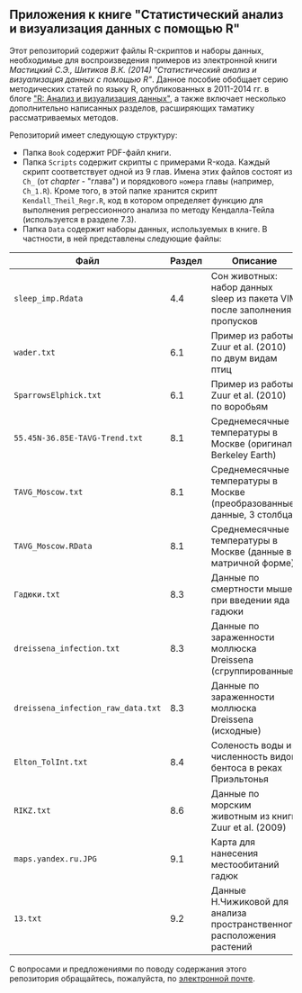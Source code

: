 ## Приложения к книге "Статистический анализ и визуализация данных с помощью R"

Этот репозиторий содержит файлы R-скриптов и наборы данных, необходимые для воспроизведения примеров из электронной книги _Мастицкий С.Э., Шитиков В.К. (2014) "Статистический анализ и визуализация данных с помощью R"_. Данное пособие обобщает серию методических статей по языку R, опубликованных в 2011-2014 гг. в блоге ["R: Анализ и визуализация данных"](http://r-analytics.blogspot.com), а также включает несколько дополнительно написанных разделов, расширяющих таматику рассматриваемых методов.

Репозиторий имеет следующую структуру:

* Папка `Book` содержит PDF-файл книги.
* Папка `Scripts` содержит скрипты с примерами R-кода. Каждый скрипт соответствует одной из 9 глав. Имена этих файлов состоят из `Ch_` (от _chapter_ - "глава") и порядкового `номера` главы (например, `Ch_1.R`). Кроме того, в этой папке хранится скрипт `Kendall_Theil_Regr.R`, код в котором определяет функцию для выполнения регрессионного анализа по методу Кендалла-Тейла (используется в разделе 7.3).
* Папка `Data` содержит наборы данных, используемых в книге. В частности, в ней представлены следующие файлы:

Файл | Раздел | Описание
------ | -------- | --------
`sleep_imp.Rdata` | 4.4 | Сон животных: набор данных sleep из пакета VIM после заполнения пропусков
`wader.txt` | 6.1 | Пример из работы Zuur et al. (2010) по двум видам птиц
`SparrowsElphick.txt` | 6.1 | Пример из работы Zuur et al. (2010) по воробьям
`55.45N-36.85E-TAVG-Trend.txt` | 8.1 | Среднемесячные температуры в Москве (оригинал Berkeley Earth)
`TAVG_Moscow.txt` | 8.1 | Среднемесячные температуры в Москве (преобразованные данные, 3 столбца)
`TAVG_Moscow.RData` | 8.1 | Среднемесячные температуры в Москве (данные в матричной форме)
`Гадюки.txt` | 8.3 | Данные по смертности мышей при введении яда гадюки
`dreissena_infection.txt` | 8.3 | Данные по зараженности моллюска Dreissena (сгруппированные)
`dreissena_infection_raw_data.txt` | 8.3 | Данные по зараженности моллюска Dreissena (исходные)
`Elton_TolInt.txt` | 8.4 | Соленость воды и численность видов бентоса в реках Приэльтонья
`RIKZ.txt` | 8.6 | Данные по морским животным из книги Zuur et al. (2009)
`maps.yandex.ru.JPG` | 9.1 | Карта для нанесения местообитаний гадюк
`13.txt` | 9.2 | Данные Н.Чижиковой для анализа пространственного расположения растений

С вопросами и предложениями по поводу содержания этого репозитория обращайтесь, пожалуйста, по [электронной почте](mailto:rtutorialsbook@gmail.com).